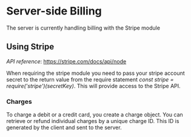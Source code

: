 # Server-side Billing

The server is currently handling billing with the Stripe module

## Using Stripe

*API reference*: https://stripe.com/docs/api/node

When requiring the stripe module you need to pass your stripe account secret to the return value from the require statement *const stripe = require('stripe')(secretKey)*. This will provide access to the Stripe API.

### Charges

To charge a debit or a credit card, you create a charge object. You can retrieve or refund individual charges by a unique charge ID. This ID is generated by the client and sent to the server.